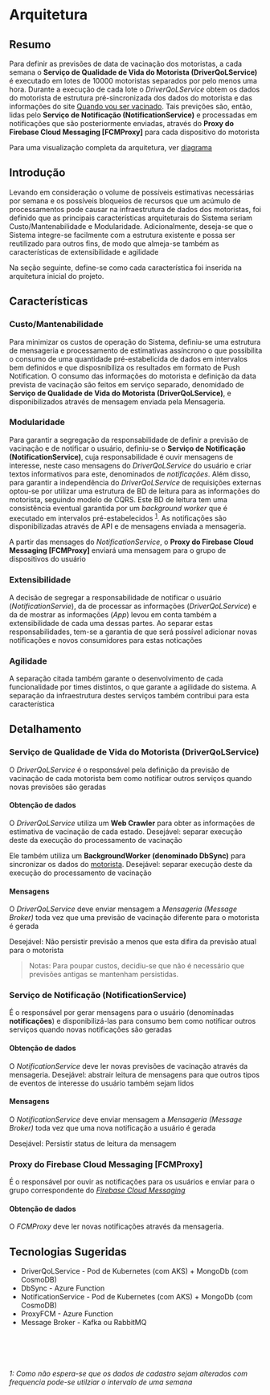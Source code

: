 # Arquitetura

## Resumo

Para definir as previsões de data de vacinação dos motoristas, a cada semana o **Serviço de Qualidade de Vida do Motorista (DriverQoLService)** é executado em lotes de 10000 motoristas separados por pelo menos uma hora. Durante a execução de cada lote o *DriverQoLService* obtem os dados do motorista de estrutura pré-sincronizada dos dados do motorista e das informações do site [Quando vou ser vacinado](https://quandovouservacinado.com/).
Tais previções são, então, lidas pelo  **Serviço de Notificação (NotificationService)** e processadas em notificações que são posteriormente enviadas, através do **Proxy do Firebase Cloud Messaging [FCMProxy]** para cada dispositivo do motorista

Para uma visualização completa da arquitetura, ver [diagrama](diagram.md)

## Introdução

Levando em consideração o volume de possíveis estimativas necessárias por semana e os possíveis bloqueios de recursos que um acúmulo de processamentos pode causar na infraestrutura de dados dos motoristas, foi definido que as principais características arquiteturais do Sistema seriam Custo/Mantenabilidade e Modularidade. Adicionalmente, deseja-se que o Sistema integre-se facilmente com a estrutura existente e possa ser reutilizado para outros fins, de modo que almeja-se também as características de extensibilidade e agilidade

Na seção seguinte, define-se como cada característica foi inserida na arquitetura inicial do projeto.

## Características

### Custo/Mantenabilidade

Para minimizar os custos de operação do Sistema, definiu-se uma estrutura de mensageria e processamento de estimativas assíncrono o que possibilita o consumo de uma quantidade pré-estabelicida de dados em intervalos bem definidos e que disposnibiliza os resultados em formato de Push Notification. 
O consumo das informações do motorista e definição da data prevista de vacinação são feitos em serviço separado, denomidado de **Serviço de Qualidade de Vida do Motorista (DriverQoLService)**, e disponibilizados através de mensagem enviada pela Mensageria.

### Modularidade
Para garantir a segregação da responsabilidade de definir a previsão de vacinação e de notificar o usuário, definiu-se o **Serviço de Notificação (NotificationService)**, cuja responsabilidade é ouvir mensagens de interesse, neste caso mensagens do *DriverQoLService* do usuário e criar textos informativos para este, denominados de *notificações*. 
Além disso, para garantir a independência do *DriverQoLService* de requisições externas optou-se por utilizar uma estrutura de BD de leitura para as informações do motorista, seguindo modelo de CQRS. Este BD de leitura tem uma consistência eventual garantida por um *background worker* que é executado em intervalos pré-estabelecidos <sup>[1](#note-1)</sup>.
As notificações são disponibilizadas através de API e de mensagens enviada a mensageria. 

A partir das mensages do *NotificationService*, o **Proxy do Firebase Cloud Messaging [FCMProxy]** enviará uma mensagem para o grupo de dispositivos do usuário

### Extensibilidade
A decisão de segregar a responsabilidade de notificar o usuário (*NotificationServie*), da de processar as informações (*DriverQoLService*) e da de mostrar as informações (*App*) levou em conta também a extensibilidade de cada uma dessas partes. Ao separar estas responsabilidades, tem-se a garantia de que será possível adicionar novas notificações e novos consumidores para estas noticações

### Agilidade
A separação citada também garante o desenvolvimento de cada funcionalidade por times distintos, o que garante a agilidade do sistema. 
A separação da infraestrutura destes serviços também contribui para esta característica

## Detalhamento

### Serviço de Qualidade de Vida do Motorista (DriverQoLService)

O *DriverQoLService* é o responsável pela definição da previsão de vacinação de cada motorista bem como notificar outros serviços quando novas previsões são geradas

#### **Obtenção de dados**
O *DriverQoLService* utiliza um **Web Crawler** para obter as informações de estimativa de vacinação de cada estado. Desejável: separar execução deste da execução do processamento de vacinação

Ele também utiliza um **BackgroundWorker (denominado DbSync)** para sincronizar os dados do [motorista](../resources/driver_resources.json). Desejável: separar execução deste da execução do processamento de vacinação

#### **Mensagens**

O *DriverQoLService* deve enviar mensagem a *Mensageria (Message Broker)* toda vez que uma previsão de vacinação diferente para o motorista é gerada

Desejável: Não persistir previsão a menos que esta difira da previsão atual para o motorista

> Notas: Para poupar custos, decidiu-se que não é necessário que previsões antigas se mantenham persistidas. 

### Serviço de Notificação (NotificationService)

É o responsável por gerar mensagens para o usuário (denominadas **notificações**) e disponibilizá-las para consumo bem como notificar outros serviços quando novas notificações são geradas

#### **Obtenção de dados**
O *NotificationService* deve ler novas previsões de vacinação através da mensageria.
Desejável: abstrair leitura de mensagens para que outros tipos de eventos de interesse do usuário também sejam lidos

#### **Mensagens**

O *NotificationService* deve enviar mensagem a *Mensageria (Message Broker)* toda vez que uma nova notificação a usuário é gerada

Desejável: Persistir status de leitura da mensagem

### Proxy do Firebase Cloud Messaging [FCMProxy]

É o responsável por ouvir as notificações para os usuários e enviar para o grupo correspondente do [*Firebase Cloud Messaging*](https://firebase.google.com/docs/cloud-messaging/android/first-message)

#### **Obtenção de dados**
O *FCMProxy* deve ler novas notificações através da mensageria.


## Tecnologias Sugeridas

- DriverQoLService - Pod de Kubernetes (com AKS) + MongoDb (com CosmoDB)
- DbSync - Azure Function
- NotificationService - Pod de Kubernetes (com AKS) + MongoDb (com CosmoDB)
- ProxyFCM - Azure Function
- Message Broker - Kafka ou RabbitMQ

<br>
<br>
<br>


###### <a name="note-1">1</a>:  Como não espera-se que os dados de cadastro sejam alterados com frequencia pode-se utilziar o intervalo de uma semana
